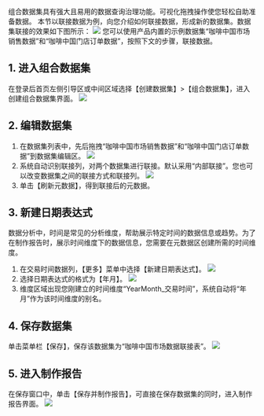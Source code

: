 组合数据集具有强大且易用的数据查询治理功能。可视化拖拽操作使您轻松自助准备数据。
本节以联接数据为例，向您介绍如何联接数据，形成新的数据集。数据集联接的效果如下图所示：
![](https://main.qcloudimg.com/raw/b5575d1b3c918323287a23b0b7607802.png)
您可以使用产品内置的示例数据集“咖啡中国市场销售数据”和“咖啡中国门店订单数据”，按照下文的步骤，联接数据。

## 1. 进入组合数据集
在登录后首页左侧引导区或中间区域选择【创建数据集】>【组合数据集】，进入创建组合数据集界面。
![](https://main.qcloudimg.com/raw/bb46925e3b576a73c50b145c28e35ef0.png)

## 2. 编辑数据集
1. 在数据集列表中，先后拖拽“咖啡中国市场销售数据”和“咖啡中国门店订单数据”到数据集编辑区。
![](https://main.qcloudimg.com/raw/d0442538ffc321d4d3cc35bfe5cb9b01.png)
2. 系统自动识别联接列，对两个数据集进行联接。默认采用“内部联接”。您也可以改变数据集之间的联接方式和联接列。
![](https://main.qcloudimg.com/raw/8156c27cdf19a60c4742137183f090cf.png)
3. 单击【刷新元数据】，得到联接后的元数据。

## 3. 新建日期表达式
数据分析中，时间是常见的分析维度，帮助展示特定时间的数据信息或趋势。为了在制作报告时，展示时间维度下的数据信息，您需要在元数据区创建所需的时间维度。
1. 在交易时间数据列，【更多】菜单中选择【新建日期表达式】。
![](https://main.qcloudimg.com/raw/c16656ddb6e9dcb36c05a8014f62ec59.png)
2. 选择日期表达式的格式为【年月】。
![](https://main.qcloudimg.com/raw/7506f0ebb572e5c9bbd503f6cfc0bf4d.png)
3. 维度区域出现您刚建立的时间维度“YearMonth\_交易时间”，系统自动将“年月”作为该时间维度的别名。


## 4. 保存数据集
单击菜单栏【保存】，保存该数据集为“咖啡中国市场数据联接表”。
![](https://main.qcloudimg.com/raw/9d65a38caff2ca7fcb30ff434da55caa.png)
## 5. 进入制作报告
在保存窗口中，单击【保存并制作报告】，可直接在保存数据集的同时，进入制作报告界面。
![](https://main.qcloudimg.com/raw/89246030cb7bf116b0249f775402d4a7.png)
